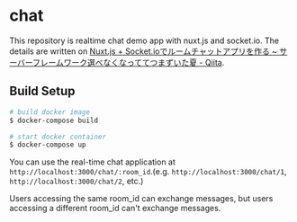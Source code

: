 # chat
This repository is realtime chat demo app with nuxt.js and socket.io.
The details are written on [Nuxt.js + Socket.ioでルームチャットアプリを作る ~ サーバーフレームワーク選べなくなっててつまずいた夏 - Qiita](https://qiita.com/at-946/items/590e618b041182b151ed).

## Build Setup

```bash
# build docker image
$ docker-compose build

# start docker container
$ docker-compose up
```

You can use the real-time chat application at `http://localhost:3000/chat/:room_id`.(e.g. `http://localhost:3000/chat/1`, `http://localhost:3000/chat/2`, etc.)

Users accessing the same room_id can exchange messages, but users accessing a different room_id can't exchange messages.
